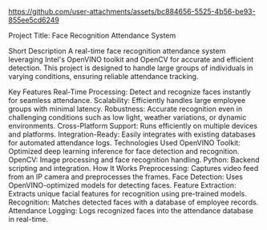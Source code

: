

https://github.com/user-attachments/assets/bc884656-5525-4b56-be93-855ee5cd6249

Project Title: Face Recognition Attendance System

Short Description
A real-time face recognition attendance system leveraging Intel's OpenVINO toolkit and OpenCV for accurate and efficient detection. This project is designed to handle large groups of individuals in varying conditions, ensuring reliable attendance tracking.

Key Features
Real-Time Processing: Detect and recognize faces instantly for seamless attendance.
Scalability: Efficiently handles large employee groups with minimal latency.
Robustness: Accurate recognition even in challenging conditions such as low light, weather variations, or dynamic environments.
Cross-Platform Support: Runs efficiently on multiple devices and platforms.
Integration-Ready: Easily integrates with existing databases for automated attendance logs.
Technologies Used
OpenVINO Toolkit: Optimized deep learning inference for face detection and recognition.
OpenCV: Image processing and face recognition handling.
Python: Backend scripting and integration.
How It Works
Preprocessing: Captures video feed from an IP camera and preprocesses the frames.
Face Detection: Uses OpenVINO-optimized models for detecting faces.
Feature Extraction: Extracts unique facial features for recognition using pre-trained models.
Recognition: Matches detected faces with a database of employee records.
Attendance Logging: Logs recognized faces into the attendance database in real-time.
